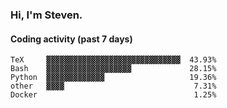### Hi, I'm Steven.

#### Coding activity (past 7 days)
```
TeX     ▓▓▓▓▓▓▓▓▓▓▓▓▓▓▓▓▓▓▓▓▓▓▓▓▓▓▓▓▓▓  43.93%
Bash    ▓▓▓▓▓▓▓▓▓▓▓▓▓▓▓▓▓▓▓             28.15%
Python  ▓▓▓▓▓▓▓▓▓▓▓▓▓                   19.36%
other   ▓▓▓▓                             7.31%
Docker                                   1.25%
```
